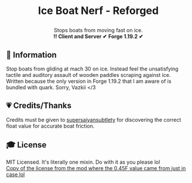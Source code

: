 <h1 align="center">
    <p>Ice Boat Nerf - Reforged</p>
</h1>

<div align="center">
Stops boats from moving fast on ice.<br>
    <b>‼ Client and Server ✔</b> &#x09; <b>Forge 1.19.2 ✔</b>
</div>

## **📖 Information**
Stop boats from gliding at mach 30 on ice. Instead feel the unsatisfying tactile and auditory assault of wooden paddles scraping against ice. <br>
Written because the only version in Forge 1.19.2 that I am aware of is bundled with quark. Sorry, Vazkii </3

## **💗 Credits/Thanks**
Credits must be given to [supersaiyansubtlety](https://gitlab.com/supersaiyansubtlety) for discovering the correct float value for accurate boat friction.

## **🎓 License**
MIT Licensed. It's literally one mixin. Do with it as you please lol <br>
[Copy of the license from the mod where the 0.45F value came from just in case lol](https://gitlab.com/supersaiyansubtlety/ice_boat_nerf/-/blob/master/LICENSE?ref_type=heads)